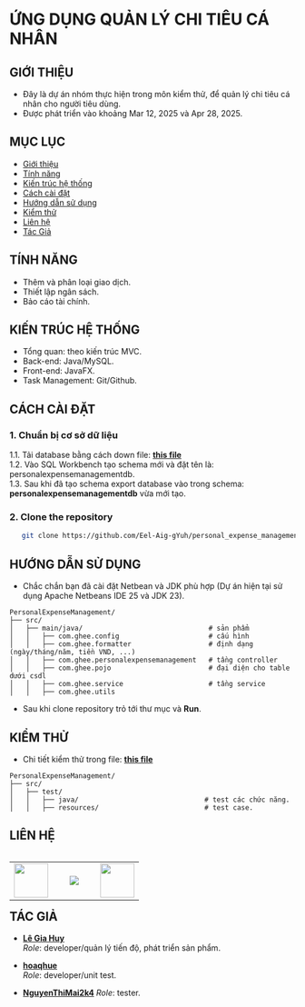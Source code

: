 <h1>ỨNG DỤNG QUẢN LÝ CHI TIÊU CÁ NHÂN</h1>

## GIỚI THIỆU
- Đây là dự án nhóm thực hiện trong môn kiểm thử, để quản lý chi tiêu cá nhân cho người tiêu dùng. </br>
- Được phát triển vào khoảng Mar 12, 2025 và Apr 28, 2025. </br>

## MỤC LỤC
- [Giới thiệu](#giới-thiệu)
- [Tính năng](#tính-năng)
- [Kiến trúc hệ thống](#kiến-trúc-hệ-thống)
- [Cách cài đặt](#cách-cài-đặt)
- [Hướng dẫn sử dụng](#hướng-dẫn-sử-dụng)
- [Kiểm thử](#kiểm-thử)
- [Liên hệ](#liên-hệ)
- [Tác Giả](#tác-giả)

## TÍNH NĂNG
- Thêm và phân loại giao dịch.
- Thiết lập ngân sách.
- Bảo cáo tài chính.

## KIẾN TRÚC HỆ THỐNG 
- Tổng quan: theo kiến trúc MVC.
- Back-end: Java/MySQL. </br>
- Front-end: JavaFX. </br>
- Task Management: Git/Github.

## CÁCH CÀI ĐẶT

### 1. Chuẩn bị cơ sở dữ liệu </br>
1.1. Tải database bằng cách down file: **[this file](https://github.com/Eel-Aig-gYuh/personal_expense_management/tree/main/Database)** </br>
1.2. Vào SQL Workbench tạo schema mới và đặt tên là: personalexpensemanagementdb. </br>
1.3. Sau khi đã tạo schema export database vào trong schema: **personalexpensemanagementdb** vừa mới tạo.
### 2. Clone the repository
```bash
   git clone https://github.com/Eel-Aig-gYuh/personal_expense_management.git
```

## HƯỚNG DẪN SỬ DỤNG
- Chắc chắn bạn đã cài đặt Netbean và JDK phù hợp (Dự án hiện tại sử dụng Apache Netbeans IDE 25 và JDK 23).
```
PersonalExpenseManagement/
├── src/                   
│   ├── main/java/                               # sản phẩm
│   │   ├── com.ghee.config                      # cấu hình
│   │   ├── com.ghee.formatter                   # định dạng (ngày/tháng/năm, tiền VND, ...)
│   │   ├── com.ghee.personalexpensemanagement   # tầng controller
│   │   ├── com.ghee.pojo                        # đại diện cho table dưới csdl
│   │   ├── com.ghee.service                     # tầng service
│   │   ├── com.ghee.utils 
```
- Sau khi clone repository trỏ tới thư mục và **Run**.

## KIỂM THỬ
- Chi tiết kiểm thử trong file: **[this file]()**
```
PersonalExpenseManagement/
├── src/                   
│   ├── test/                        
│   │   ├── java/                               # test các chức năng.
│   │   ├── resources/                          # test case.
```


## LIÊN HỆ
<table width="100" align='left'>
    <tr>
        <td align='center' width="60">
            <a href="https://www.facebook.com/nhois031/"><img src="https://th.bing.com/th/id/OIP.K61w8tCEKaKN--vUwjeSSwHaHa?w=201&h=201&c=7&r=0&o=5&dpr=1.3&pid=1.7" width="60"></a>
        </td>
        <td align='center' width="60">
            <a href="https://www.instagram.com/nhois031/"><img src="https://cdn-icons-png.flaticon.com/512/1409/1409946.png"></a>
        </td>
        <td align='center' width="60">
            <a href="https://www.linkedin.com/in/huy-l%C3%AA-0871a92b8/"><img src="https://cdn-icons-png.flaticon.com/512/1409/1409945.png" width="60"></a>
        </td>
    </tr> 
</table>
</br>
</br>

## TÁC GIẢ
- **[Lê Gia Huy](https://github.com/Eel-Aig-gYuh)**  
  *Role*: developer/quản lý tiến độ, phát triển sản phẩm.

- **[hoaqhue](https://github.com/hoaqhue)**  
  *Role*: developer/unit test.

- **[NguyenThiMai2k4](https://github.com/NguyenThiMai2k4)** 
  *Role*: tester.
  
